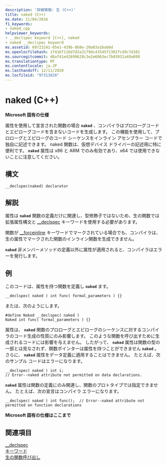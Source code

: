 ```yaml
---
description: '詳細情報: 生 (C++)'
title: naked (C++)
ms.date: 11/04/2016
f1_keywords:
- naked_cpp
helpviewer_keywords:
- __declspec keyword [C++], naked
- naked __declspec keyword
ms.assetid: 69723241-05e1-439b-868e-20a83a16ab6d
ms.openlocfilehash: 1f416f116d7d2a3179dc43545f1302fcd9c7d101
ms.sourcegitcommit: d6af41e42699628c3e2e6063ec7b03931a49a098
ms.translationtype: MT
ms.contentlocale: ja-JP
ms.lasthandoff: 12/11/2020
ms.locfileid: "97313828"
---
```

# <a name="naked-c"></a>naked (C++)

**Microsoft 固有の仕様**

属性を使用して宣言された関数の場合 **`naked`** 、コンパイラはプロローグコードとエピローグコードを含まないコードを生成します。 この機能を使用して、プロローグとエピローグのコード シーケンスをインライン アセンブラー コードで独自に記述できます。 naked 関数は、仮想デバイス ドライバーの記述用に特に便利です。  **`naked`** 属性は x86 と ARM でのみ有効であり、x64 では使用できないことに注意してください。

## <a name="syntax"></a>構文

```
__declspec(naked) declarator
```

## <a name="remarks"></a>解説

属性は **`naked`** 関数の定義だけに関連し、型修飾子ではないため、生の関数では拡張属性構文と [__declspec](../cpp/declspec.md) キーワードを使用する必要があります。

関数が [__forceinline](inline-functions-cpp.md) キーワードでマークされている場合でも、コンパイラは、生の属性でマークされた関数のインライン関数を生成できません。

**`naked`** 非メンバーメソッドの定義以外に属性が適用されると、コンパイラはエラーを発行します。

## <a name="examples"></a>例

このコードは、属性を持つ関数を定義し **`naked`** ます。

```
__declspec( naked ) int func( formal_parameters ) {}
```

または、次のようにします。

```
#define Naked __declspec( naked )
Naked int func( formal_parameters ) {}
```

属性は、 **`naked`** 関数のプロローグとエピローグのシーケンスに対するコンパイラのコード生成の性質にのみ影響します。 このような関数を呼び出すために生成されるコードには影響を与えません。 したがって、 **`naked`** 属性は関数の型の一部とは見なされず、関数ポインターは属性を持つことができません **`naked`** 。 さらに、 **`naked`** 属性をデータ定義に適用することはできません。 たとえば、次のサンプル コードはエラーになります。

```
__declspec( naked ) int i;
// Error--naked attribute not permitted on data declarations.
```

**`naked`** 属性は関数の定義にのみ関連し、関数のプロトタイプでは指定できません。 たとえば、次の宣言はコンパイラ エラーになります。

```
__declspec( naked ) int func();  // Error--naked attribute not permitted on function declarations
```

**Microsoft 固有の仕様はここまで**

## <a name="see-also"></a>関連項目

[__declspec](../cpp/declspec.md)<br/>
[キーワード](../cpp/keywords-cpp.md)<br/>
[生の関数呼び出し](../cpp/naked-function-calls.md)
